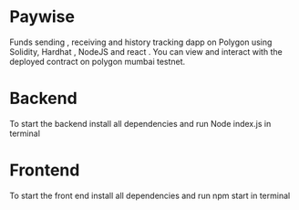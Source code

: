 # Paywise
Funds sending , receiving and history tracking dapp on Polygon using Solidity, Hardhat , NodeJS and react . 
You can view and interact with the deployed contract on polygon mumbai testnet.

# Backend

To start the backend install all dependencies and run Node index.js in terminal

# Frontend
To start the front end install all dependencies and run npm start in terminal


